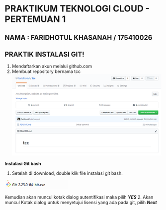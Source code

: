# PRAKTIKUM TEKNOLOGI CLOUD - PERTEMUAN 1

## NAMA : FARIDHOTUL KHASANAH / 175410026
## PRAKTIK INSTALASI GIT!

1. Mendaftarkan akun melalui github.com
2. Membuat repository bernama tcc
![Repository](01.png)

**Instalasi Git bash**
1. Setelah di download, double klik file instalasi git bash. 

![gambar 02](02.png)

Kemudian akan muncul kotak dialog autentifikasi maka pilih _**YES**_
2. Akan muncul Kotak dialog untuk menyetujui lisensi yang ada pada git, pilih _**Next**_